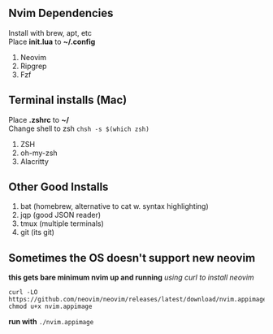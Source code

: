 ## Nvim Dependencies
Install with brew, apt, etc  
Place **init.lua** to **~/.config**  
1. Neovim 
2. Ripgrep
3. Fzf  

## Terminal installs (Mac)  
Place **.zshrc** to **~/**  
Change shell to zsh ```chsh -s $(which zsh)```
1. ZSH  
2. oh-my-zsh  
3. Alacritty  

## Other Good Installs
1. bat (homebrew, alternative to cat w. syntax highlighting)
2. jqp (good JSON reader)
3. tmux (multiple terminals)
4. git (its git)


## Sometimes the OS doesn't support new neovim
**this gets bare minimum nvim up and running**
*using curl to install neovim*  
```
curl -LO https://github.com/neovim/neovim/releases/latest/download/nvim.appimage
chmod u+x nvim.appimage
```
**run with**
```./nvim.appimage```
